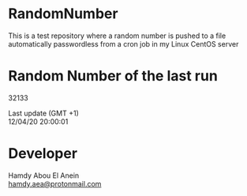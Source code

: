 # RandomNumber    
This is a test repository where a random number is pushed to a file automatically passwordless from a cron job in my Linux CentOS server    
# Random Number of the last run   
32133
      
Last update (GMT +1)    
12/04/20 20:00:01
# Developer    
Hamdy Abou El Anein   
hamdy.aea@protonmail.com

